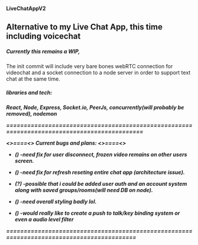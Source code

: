 
#### LiveChatAppV2 ####

<h2>Alternative to my Live Chat App, this time including voicechat</h2>                                                                  


<h5>Currently this remains a WIP,</h5> <h7>The init commit will include very bare bones webRTC
connection for videochat and a socket connection to a node server 
in order to support text chat at the same time.</h7>
<h5>libraries and tech:<h5>
 <p>React, Node, Express, Socket.io, PeerJs, concurrently(will probably be removed), nodemon</p>

============================================================================================

<>====<> Current bugs and plans: <>====<>

* () -need fix for user disconnect, frozen video remains on other users screen.

* () -need fix for refresh reseting entire chat app (architecture issue).

* (?) -possible that i could be added user auth and an account system along with saved groups/rooms(will need DB on node).

* () -need overall styling badly lol.

* () -would really like to create a push to talk/key binding system or even a audio level filter 

==========================================================================================
